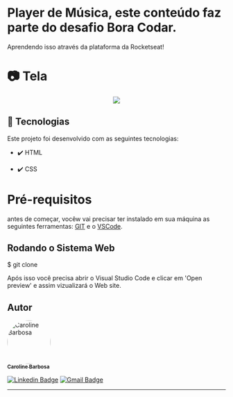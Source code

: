 # Player de Música, este conteúdo faz parte do desafio Bora Codar.
Aprendendo isso através da plataforma da Rocketseat!

# 📷 Tela

<div align="center" >
  <img src="https://user-images.githubusercontent.com/44561610/212498904-25118fa0-dfad-49d5-b09c-6ef016536ae2.PNG"> 
</div>


## 🚀 Tecnologias

Este projeto foi desenvolvido com as seguintes tecnologias:

- ✔️ HTML

- ✔️ CSS



# Pré-requisitos

antes de começar, vocêw vai precisar ter instalado em sua máquina as seguintes ferramentas: [GIT](https://git-scm.com/) e o [VSCode](https://code.visualstudio.com/download).

<h2> Rodando o Sistema Web </h2>
$ git clone <https://github.com/carolbarbosa101/player_musica.git>

Após isso você precisa abrir o Visual Studio Code e clicar em 'Open preview' e assim vizualizará o Web site.


 ## Autor

<a href="https://www.instagram.com/carol_developer/">
 <img style="border-radius: 50%;" src="https://user-images.githubusercontent.com/44561610/138999783-42555e7c-6106-4794-ad5c-c5fb72d52583.JPG" width="100px;" alt="Caroline Barbosa"/>
 <br />
 <sub><b>Caroline Barbosa</b></sub></a> <a href="https://www.instagram.com/carol_developer/" title="Carol"></a>
 <br />

[![Linkedin Badge](https://img.shields.io/badge/-Caroline-blue?style=flat-square&logo=Linkedin&logoColor=white&link=https://www.linkedin.com/in/carolbarbosa/)](https://www.linkedin.com/in/carolbarbosa/) 
[![Gmail Badge](https://img.shields.io/badge/-cmp.1a.caroline@gmail.com-c14438?style=flat-square&logo=Gmail&logoColor=white&link=mailto:cmp.1a.caroline@gmail.com)](mailto:cmp.1a.caroline@gmail.com)

---
